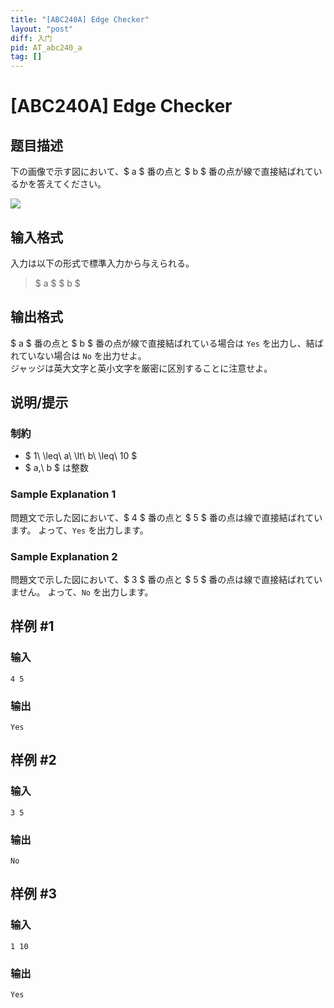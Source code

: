 ```yaml
---
title: "[ABC240A] Edge Checker"
layout: "post"
diff: 入门
pid: AT_abc240_a
tag: []
---
```


# [ABC240A] Edge Checker

## 题目描述

[problemUrl]: https://atcoder.jp/contests/abc240/tasks/abc240_a

下の画像で示す図において、$ a $ 番の点と $ b $ 番の点が線で直接結ばれているかを答えてください。

![](https://cdn.luogu.com.cn/upload/vjudge_pic/AT_abc240_a/f5adeb25247ba30397bc0cea3bcc56cd667df4d2.png)

## 输入格式

入力は以下の形式で標準入力から与えられる。

> $ a $ $ b $

## 输出格式

$ a $ 番の点と $ b $ 番の点が線で直接結ばれている場合は `Yes` を出力し、結ばれていない場合は `No` を出力せよ。  
 ジャッジは英大文字と英小文字を厳密に区別することに注意せよ。

## 说明/提示

### 制約

- $ 1\ \leq\ a\ \lt\ b\ \leq\ 10 $
- $ a,\ b $ は整数

### Sample Explanation 1

問題文で示した図において、$ 4 $ 番の点と $ 5 $ 番の点は線で直接結ばれています。 よって、`Yes` を出力します。

### Sample Explanation 2

問題文で示した図において、$ 3 $ 番の点と $ 5 $ 番の点は線で直接結ばれていません。 よって、`No` を出力します。

## 样例 #1

### 输入

```
4 5
```

### 输出

```
Yes
```

## 样例 #2

### 输入

```
3 5
```

### 输出

```
No
```

## 样例 #3

### 输入

```
1 10
```

### 输出

```
Yes
```

